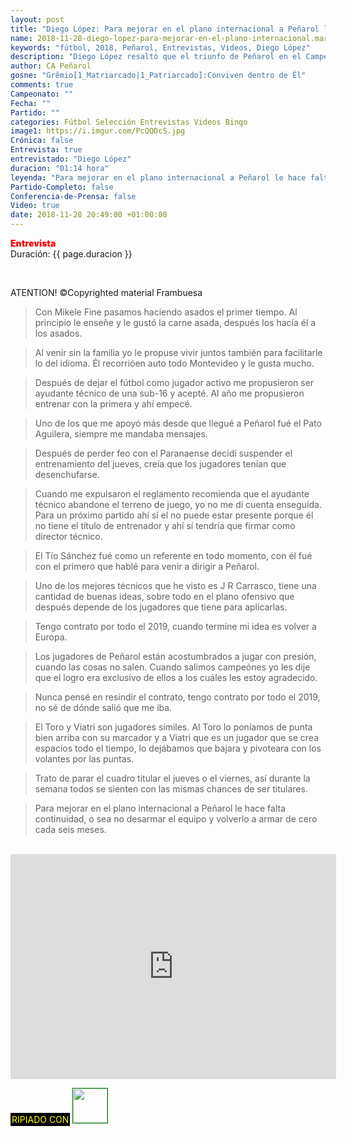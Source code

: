 ```yaml
---
layout: post
title: "Diego López: Para mejorar en el plano internacional a Peñarol le hace falta continuidad"
name: 2018-11-28-diego-lopez-para-mejorar-en-el-plano-internacional.markdown
keywords: "fútbol, 2018, Peñarol, Entrevistas, Videos, Diego López"
description: "Diego López resaltó que el triunfo de Peñarol en el Campeonato Uruguayo 2018 es mérito exclusivo de los jugadores también comentó que lo que le falta a Peñarol para mejorar en el plano internacional es continuidad, o sea no desarmar y armar de nuevo el cuadro cada seis meses"
author: CA Peñarol
gosne: "Grêmio[1_Matriarcado|1_Patriarcado]:Conviven dentro de Êl"
comments: true
Campeonato: ""
Fecha: ""
Partido: ""
categories: Fútbol Selección Entrevistas Videos Bingo
image1: https://i.imgur.com/PcQQDcS.jpg
Crónica: false
Entrevista: true
entrevistado: "Diego López"
duracion: "01:14 hora"
leyenda: "Para mejorar en el plano internacional a Peñarol le hace falta continuidad"
Partido-Completo: false
Conferencia-de-Prensa: false
Video: true
date: 2018-11-28 20:49:00 +01:00:00
---
```


<span style="color:red;font-weight:900">Entrevista</span><br>
<span>Duración: {{ page.duracion }}</span><br>

<br>

ATENTION! &copy;Copyrighted material
Frambuesa

<blockquote>
  Con Mikele Fine pasamos haciendo asados el primer tiempo. Al principio le enseñe y le gustó la carne asada, después los hacía él a los asados.
</blockquote>

<blockquote>
  Al venir sin la familia yo le propuse vivir juntos también para facilitarle lo del idioma. Él recorrióen auto todo Montevideo y le gusta mucho.
</blockquote>

<blockquote>
  Después de dejar el fútbol como jugador activo me propusieron ser ayudante técnico de una sub-16 y acepté. Al año me propusieron entrenar con la primera y ahí empecé.
</blockquote>

<blockquote>
  Uno de los que me apoyó más desde que llegué a Peñarol fué el Pato Aguilera, siempre me mandaba mensajes.
</blockquote>

<blockquote>
  Después de perder feo con el Paranaense decidí suspender el entrenamiento del jueves, creía que los jugadores tenían que desenchufarse.
</blockquote>

<blockquote>
  Cuando me expulsaron el reglamento recomienda que el ayudante técnico abandone el terreno de juego, yo no me dí cuenta enseguida. Para un próximo partido ahí sí el no puede estar presente porque él no tiene el título de entrenador y ahí sí tendría que firmar como director técnico.
</blockquote>

<blockquote>
  El Tío Sánchez fué como un referente en todo momento, con él fué con el primero que hablé para venir a dirigir a Peñarol.
</blockquote>

<blockquote>
  Uno de los mejores técnicos que he visto es J R Carrasco, tiene una cantidad de buenas ideas, sobre todo en el plano ofensivo que después depende de los jugadores que tiene para aplicarlas.
</blockquote>

<blockquote>
  Tengo contrato por todo el 2019, cuando termine mi idea es volver a Europa.
</blockquote>

<blockquote>
  Los jugadores de Peñarol están acostumbrados a jugar con presión, cuando las cosas no salen. Cuando salimos campeónes yo les dije que el logro era exclusivo de ellos a los cuáles les estoy agradecido.
</blockquote>

<blockquote>
  Nunca pensé en resindir el contrato, tengo contrato por todo el 2019, no sé de dónde salió que me iba.
</blockquote>

<blockquote>
  El Toro y Viatri son jugadores símiles. Al Toro lo poníamos de punta bien arriba con su marcador y a Viatri que es un jugador que se crea espacios todo el tiempo, lo dejábamos que bajara y pivoteara con los volantes por las puntas.
</blockquote>

<blockquote>
  Trato de parar el cuadro titular el jueves o el viernes, así durante la semana todos se sienten con las mismas chances de ser titulares.
</blockquote>

<blockquote>
  Para mejorar en el plano internacional a Peñarol le hace falta continuidad, o sea no desarmar el equipo y volverlo a armar de cero cada seis meses.
</blockquote>
<br>

<iframe width="521" height="360" src="https://www.youtube.com/embed/x9c6hxuApiE" frameborder="0" allow="accelerometer; autoplay; encrypted-media; gyroscope; picture-in-picture" allowfullscreen></iframe>

<br>

<span style="color:yellow;background:black;padding:2px;">RIPIADO CON</span> <a href="http://ffmpeg.org"><img src="{{ site.url }}/images/ffmpeg.png" width="55px" style="border:1px solid green;"></a>
